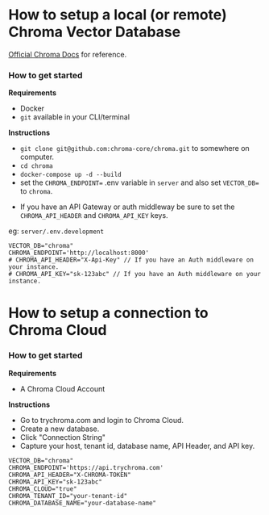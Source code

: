 # How to setup a local (or remote) Chroma Vector Database

[Official Chroma Docs](https://docs.trychroma.com/guides#running-chroma-in-clientserver-mode) for reference.

### How to get started

**Requirements**

- Docker
- `git` available in your CLI/terminal

**Instructions**

- `git clone git@github.com:chroma-core/chroma.git` to somewhere on computer.
- `cd chroma`
- `docker-compose up -d --build`
- set the `CHROMA_ENDPOINT=` .env variable in `server` and also set `VECTOR_DB=` to `chroma`.

* If you have an API Gateway or auth middleway be sure to set the `CHROMA_API_HEADER` and `CHROMA_API_KEY` keys.

eg: `server/.env.development`

```
VECTOR_DB="chroma"
CHROMA_ENDPOINT='http://localhost:8000'
# CHROMA_API_HEADER="X-Api-Key" // If you have an Auth middleware on your instance.
# CHROMA_API_KEY="sk-123abc" // If you have an Auth middleware on your instance.
```

# How to setup a connection to Chroma Cloud

### How to get started

**Requirements**

- A Chroma Cloud Account

**Instructions**

- Go to trychroma.com and login to Chroma Cloud.
- Create a new database.
- Click "Connection String"
- Capture your host, tenant id, database name, API Header, and API key.

```
VECTOR_DB="chroma"
CHROMA_ENDPOINT='https://api.trychroma.com'
CHROMA_API_HEADER="X-CHROMA-TOKEN"
CHROMA_API_KEY="sk-123abc"
CHROMA_CLOUD="true"
CHROMA_TENANT_ID="your-tenant-id"
CHROMA_DATABASE_NAME="your-database-name"
```
